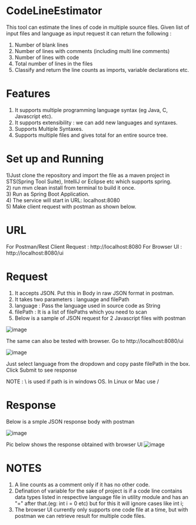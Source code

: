 # CodeLineEstimator
This tool can estimate the lines of code in multiple source files. Given list of input files and language as input request it can return the following :  
1) Number of blank lines
2) Number of lines with comments (including multi line comments)
3) Number of lines with code
4) Total number of lines in the files
5) Classify and return the line counts as imports, variable declarations etc.

# Features
1) It supports multiple programming language syntax (eg Java, C, Javascript etc).
2) It supports extensibility : we can add new languages and syntaxes.
3) Supports Multiple Syntaxes.
4) Supports multiple files and gives total for an entire source tree.

# Set up and Running
1)Just clone the repository and import the file as a maven project in STS(Spring Tool Suite), IntelliJ or Eclipse etc which supports spring.  
2) run mvn clean install from terminal to build it once.  
3) Run as Spring Boot Application.  
4) The service will start in URL: localhost:8080  
5) Make client request with postman as shown below.  

# URL
For Postman/Rest Client Request : http://localhost:8080
For Browser UI : http://localhost:8080/ui

# Request
1) It accepts JSON. Put this in Body in raw JSON format in postman.
2) It takes two parameters : language and filePath
3) language : Pass the language used in source code as String
4) filePath : It is a list of filePaths which you need to scan
5) Below is a sample of JSON request for 2 Javascript files with postman

![image](https://user-images.githubusercontent.com/22210454/156249544-1014c22e-eb1c-4591-bd7b-3a633f44a154.png)

The same can also be tested with browser. Go to http://localhost:8080/ui

![image](https://user-images.githubusercontent.com/22210454/156249965-892ab7cb-cee0-47fe-9af9-0629b762b8d9.png)

Just select language from the dropdown and copy paste filePath in the box. Click Submit to see response


NOTE : \\ is used if path is in windows OS. In Linux or Mac use /

# Response
Below is a smple JSON response body with postman

![image](https://user-images.githubusercontent.com/22210454/156249690-875933e2-5b3f-47e0-941a-1cf1406a956c.png) 

Pic below shows the response obtained with browser UI
![image](https://user-images.githubusercontent.com/22210454/156250454-9affeab7-6ec2-4299-b436-e301377dbf21.png)


# NOTES
1) A line counts as a comment only if it has no other code.
2) Defination of variable for the sake of project is if a code line contains data types listed in respective language file in utility module and has an "=" after that.(eg: int i = 0 etc) but for this it will ignore cases like int i;
3) The browser UI currently only supports one code file at a time, but with postman we can retrieve result for multiple code files.

